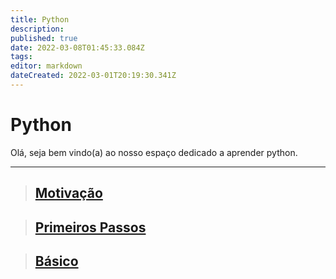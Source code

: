 ```yaml
---
title: Python
description: 
published: true
date: 2022-03-08T01:45:33.084Z
tags: 
editor: markdown
dateCreated: 2022-03-01T20:19:30.341Z
---
```


# Python
Olá, seja bem vindo(a) ao nosso espaço dedicado a aprender python.

---

> ## [Motivação](/python/motivacao)

> ## [Primeiros Passos](/python/primeiros-passos)

> ## [Básico](/python/basico)
